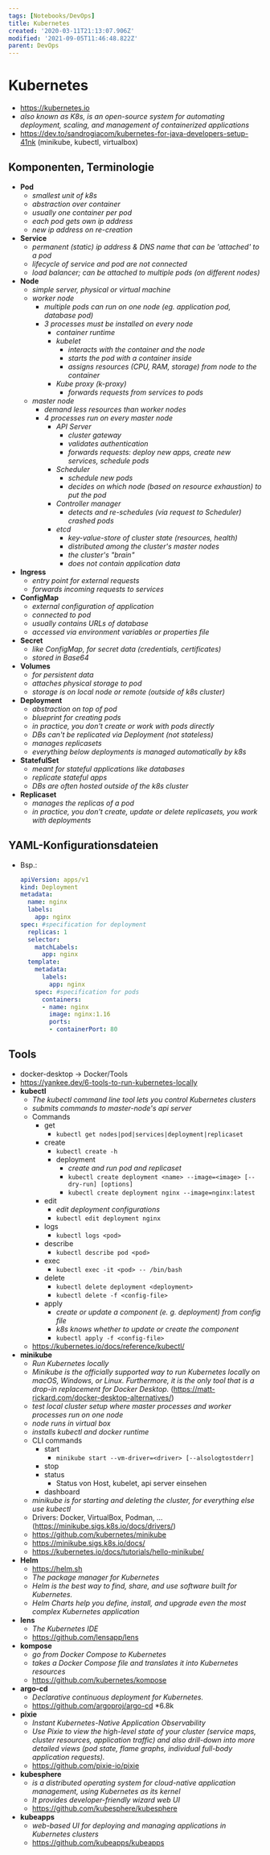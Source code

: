 ```yaml
---
tags: [Notebooks/DevOps]
title: Kubernetes
created: '2020-03-11T21:13:07.906Z'
modified: '2021-09-05T11:46:48.822Z'
parent: DevOps
---
```


# Kubernetes
- <https://kubernetes.io>
- *also known as K8s, is an open-source system for automating deployment, scaling, and management of containerized applications*
- <https://dev.to/sandrogiacom/kubernetes-for-java-developers-setup-41nk> (minikube, kubectl, virtualbox)


## Komponenten, Terminologie
- **Pod**
  - *smallest unit of k8s*
  - *abstraction over container*
  - *usually one container per pod*
  - *each pod gets own ip address*
  - *new ip address on re-creation*
- **Service**
  - *permanent (static) ip address & DNS name that can be 'attached' to a pod*
  - *lifecycle of service and pod are not connected*
  - *load balancer; can be attached to multiple pods (on different nodes)*
- **Node**
  - *simple server, physical or virtual machine*
  - *worker node*
    - *multiple pods can run on one node (eg. application pod, database pod)*
    - *3 processes must be installed on every node*
      - *container runtime*
      - *kubelet*
        - *interacts with the container and the node*
        - *starts the pod with a container inside*
        - *assigns resources (CPU, RAM, storage) from node to the container*
      - *Kube proxy (k-proxy)*
        - *forwards requests from services to pods*
  - *master node*
    - *demand less resources than worker nodes*
    - *4 processes run on every master node*
      - *API Server*
        - *cluster gateway*
        - *validates authentication*
        - *forwards requests: deploy new apps, create new services, schedule pods*
      - *Scheduler*
        - *schedule new pods*
        - *decides on which node (based on resource exhaustion) to put the pod*
      - *Controller manager*
        - *detects and re-schedules (via request to Scheduler) crashed pods*
      - *etcd*
        - *key-value-store of cluster state (resources, health)*
        - *distributed among the cluster's master nodes*
        - *the cluster's "brain"*
        - *does not contain application data*
- **Ingress**
  - *entry point for external requests*
  - *forwards incoming requests to services*
- **ConfigMap**
  - *external configuration of application*
  - *connected to pod*
  - *usually contains URLs of database*
  - *accessed via environment variables or properties file*
- **Secret**
  - *like ConfigMap, for secret data (credentials, certificates)*
  - *stored in Base64*
- **Volumes**
  - *for persistent data*
  - *attaches physical storage to pod*
  - *storage is on local node or remote (outside of k8s cluster)*
- **Deployment**
  - *abstraction on top of pod*
  - *blueprint for creating pods*
  - *in practice, you don't create or work with pods directly*
  - *DBs can't be replicated via Deployment (not stateless)*
  - *manages replicasets*
  - *everything below deployments is managed automatically by k8s*
- **StatefulSet**
  - *meant for stateful applications like databases*
  - *replicate stateful apps*
  - *DBs are often hosted outside of the k8s cluster*
- **Replicaset**
  - *manages the replicas of a pod*
  - *in practice, you don't create, update or delete replicasets, you work with deployments*


## YAML-Konfigurationsdateien
- Bsp.:
  ```yaml
  apiVersion: apps/v1
  kind: Deployment
  metadata:
    name: nginx
    labels:
      app: nginx
  spec: #specification for deployment
    replicas: 1
    selector:
      matchLabels:
        app: nginx
    template:
      metadata:
        labels:
          app: nginx
      spec: #specification for pods
        containers:
        - name: nginx
          image: nginx:1.16
          ports:
          - containerPort: 80
  ```

## Tools
- docker-desktop → Docker/Tools
- <https://yankee.dev/6-tools-to-run-kubernetes-locally>
- **kubectl**
  - *The kubectl command line tool lets you control Kubernetes clusters*
  - *submits commands to master-node's api server*
  - Commands
    - get
      - `kubectl get nodes|pod|services|deployment|replicaset`
    - create
      - `kubectl create -h`
      - deployment
        - *create and run pod and replicaset*
        - `kubectl create deployment <name> --image=<image> [--dry-run] [options]`
        - `kubectl create deployment nginx --image=nginx:latest`
    - edit
      - *edit deployment configurations*
      - `kubectl edit deployment nginx`
    - logs
      - `kubectl logs <pod>`
    - describe
      - `kubectl describe pod <pod>`
    - exec
      - `kubectl exec -it <pod> -- /bin/bash`
    - delete
      - `kubectl delete deployment <deployment>`
      - `kubectl delete -f <config-file>`
    - apply
      - *create or update a component (e. g. deployment) from config file*
      - *k8s knows whether to update or create the component*
      - `kubectl apply -f <config-file>`
  - <https://kubernetes.io/docs/reference/kubectl/>
- **minikube**
  - *Run Kubernetes locally*
  - *Minikube is the officially supported way to run Kubernetes locally on macOS, Windows, or Linux. Furthermore, it is the only tool that is a drop-in replacement for Docker Desktop.* (<https://matt-rickard.com/docker-desktop-alternatives/>)
  - *test local cluster setup where master processes and worker processes run on one node*
  - *node runs in virtual box*
  - *installs kubectl and docker runtime*
  - CLI commands
    - start
      - `minikube start --vm-driver=<driver> [--alsologtostderr]`
    - stop
    - status
      - Status von Host, kubelet, api server einsehen
    - dashboard
  - *minikube is for starting and deleting the cluster, for everything else use kubectl*
  - Drivers: Docker, VirtualBox, Podman, ... (<https://minikube.sigs.k8s.io/docs/drivers/>)
  - <https://github.com/kubernetes/minikube>
  - <https://minikube.sigs.k8s.io/docs/>
  - <https://kubernetes.io/docs/tutorials/hello-minikube/>
- **Helm**
  - <https://helm.sh>
  - *The package manager for Kubernetes*
  - *Helm is the best way to find, share, and use software built for Kubernetes.*
  - *Helm Charts help you define, install, and upgrade even the most complex Kubernetes application*
- **lens**
  - *The Kubernetes IDE*
  - <https://github.com/lensapp/lens>
- **kompose**
  - *go from Docker Compose to Kubernetes*
  - *takes a Docker Compose file and translates it into Kubernetes resources*
  - <https://github.com/kubernetes/kompose>
- **argo-cd**
  - *Declarative continuous deployment for Kubernetes.*
  - <https://github.com/argoproj/argo-cd> *6.8k
- **pixie**
  - *Instant Kubernetes-Native Application Observability*
  - *Use Pixie to view the high-level state of your cluster (service maps, cluster resources, application traffic) and also drill-down into more detailed views (pod state, flame graphs, individual full-body application requests).*
  - <https://github.com/pixie-io/pixie>
- **kubesphere**
  - *is a distributed operating system for cloud-native application management, using Kubernetes as its kernel*
  - *It provides developer-friendly wizard web UI*
  - <https://github.com/kubesphere/kubesphere>
- **kubeapps**
  - *web-based UI for deploying and managing applications in Kubernetes clusters*
  - <https://github.com/kubeapps/kubeapps>
